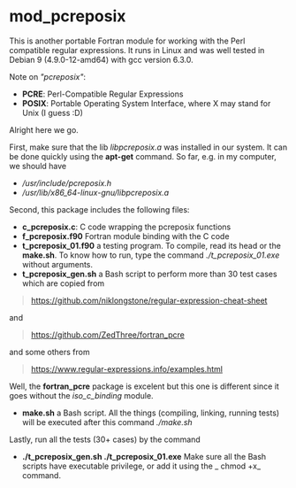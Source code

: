# mod_pcreposix

This is another portable Fortran module for working with the Perl compatible regular expressions. It runs in Linux and was well tested in Debian 9 (4.9.0-12-amd64) with gcc version 6.3.0.

Note on _"pcreposix"_: 
+ **PCRE**: Perl-Compatible Regular Expressions
+ **POSIX**: Portable Operating System Interface, where X may stand for Unix (I guess :D)

Alright here we go. 

First, make sure that the lib _libpcreposix.a_ was installed in our system. It can be done quickly using the **apt-get** command. So far, e.g. in my computer, we should have 
+ _/usr/include/pcreposix.h_
+ _/usr/lib/x86_64-linux-gnu/libpcreposix.a_

Second, this package includes the following files:
+ **c_pcreposix.c**: C code wrapping the pcreposix functions
+ **f_pcreposix.f90** Fortran module binding with the C code
+ **t_pcreposix_01.f90** a testing program. To compile, read its head or the **make.sh**. To know how to run, type the command  _./t_pcreposix_01.exe_ without arguments.
+ **t_pcreposix_gen.sh** a Bash script to perform more than 30 test cases which are copied from 

> https://github.com/niklongstone/regular-expression-cheat-sheet

and 

> https://github.com/ZedThree/fortran_pcre

and some others from 

> https://www.regular-expressions.info/examples.html

Well, the **fortran_pcre** package is excelent but this one is different since it goes without the _iso_c_binding_ module.

+ **make.sh** a Bash script. All the things (compiling, linking, running tests) will be executed after this command _./make.sh_

Lastly, run all the tests (30+ cases) by the command 
+ **./t_pcreposix_gen.sh ./t_pcreposix_01.exe**
Make sure all the Bash scripts have executable privilege, or add it using the _ chmod +x_ command.
